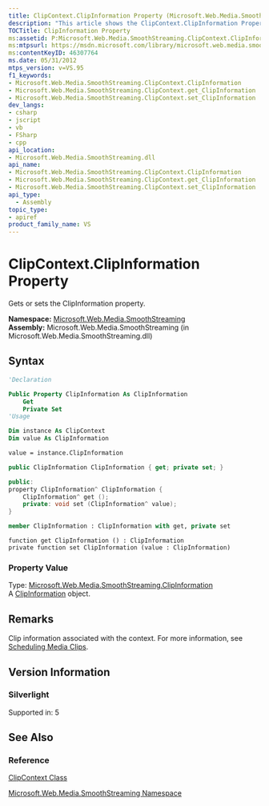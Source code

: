 ```yaml
---
title: ClipContext.ClipInformation Property (Microsoft.Web.Media.SmoothStreaming)
description: "This article shows the ClipContext.ClipInformation Property syntax, which gets or sets the ClipInformation Property for Microsoft.Web.Media.SmoothStreaming."
TOCTitle: ClipInformation Property
ms:assetid: P:Microsoft.Web.Media.SmoothStreaming.ClipContext.ClipInformation
ms:mtpsurl: https://msdn.microsoft.com/library/microsoft.web.media.smoothstreaming.clipcontext.clipinformation(v=VS.95)
ms:contentKeyID: 46307764
ms.date: 05/31/2012
mtps_version: v=VS.95
f1_keywords:
- Microsoft.Web.Media.SmoothStreaming.ClipContext.ClipInformation
- Microsoft.Web.Media.SmoothStreaming.ClipContext.get_ClipInformation
- Microsoft.Web.Media.SmoothStreaming.ClipContext.set_ClipInformation
dev_langs:
- csharp
- jscript
- vb
- FSharp
- cpp
api_location:
- Microsoft.Web.Media.SmoothStreaming.dll
api_name:
- Microsoft.Web.Media.SmoothStreaming.ClipContext.ClipInformation
- Microsoft.Web.Media.SmoothStreaming.ClipContext.get_ClipInformation
- Microsoft.Web.Media.SmoothStreaming.ClipContext.set_ClipInformation
api_type:
  - Assembly
topic_type:
- apiref
product_family_name: VS
---
```


# ClipContext.ClipInformation Property

Gets or sets the ClipInformation property.

**Namespace:**  [Microsoft.Web.Media.SmoothStreaming](microsoft-web-media-smoothstreaming-namespace_1.md)  
**Assembly:**  Microsoft.Web.Media.SmoothStreaming (in Microsoft.Web.Media.SmoothStreaming.dll)

## Syntax

```vb
'Declaration

Public Property ClipInformation As ClipInformation
    Get
    Private Set
'Usage

Dim instance As ClipContext
Dim value As ClipInformation

value = instance.ClipInformation
```

```csharp
public ClipInformation ClipInformation { get; private set; }
```

```cpp
public:
property ClipInformation^ ClipInformation {
    ClipInformation^ get ();
    private: void set (ClipInformation^ value);
}
```

``` fsharp
member ClipInformation : ClipInformation with get, private set
```

```jscript
function get ClipInformation () : ClipInformation
private function set ClipInformation (value : ClipInformation)
```

### Property Value

Type: [Microsoft.Web.Media.SmoothStreaming.ClipInformation](clipinformation-class-microsoft-web-media-smoothstreaming_1.md)  
A [ClipInformation](clipinformation-class-microsoft-web-media-smoothstreaming_1.md) object.

## Remarks

Clip information associated with the context. For more information, see [Scheduling Media Clips](scheduling-media-clips.md).

## Version Information

### Silverlight

Supported in: 5  

## See Also

### Reference

[ClipContext Class](clipcontext-class-microsoft-web-media-smoothstreaming_1.md)

[Microsoft.Web.Media.SmoothStreaming Namespace](microsoft-web-media-smoothstreaming-namespace_1.md)
